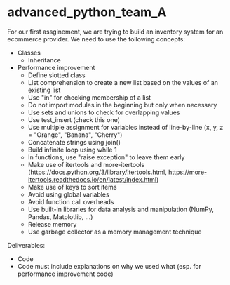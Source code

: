 # advanced_python_team_A

For our first assginement, we are trying to build an inventory system for an ecommerce provider.
We need to use the following concepts:
- Classes
  - Inheritance
- Performance improvement
  - Define slotted class
  - List comprehension to create a new list based on the values of an existing list
  - Use "in" for checking membership of a list
  - Do not import modules in the beginning but only when necessary
  - Use sets and unions to check for overlapping values
  - Use test_insert (check this one)
  - Use multiple assignment for variables instead of line-by-line (x, y, z = "Orange", "Banana", "Cherry")
  - Concatenate strings using join()
  - Build infinite loop using while 1
  - In functions, use "raise exception" to leave them early
  - Make use of itertools and more-itertools (https://docs.python.org/3/library/itertools.html, https://more-itertools.readthedocs.io/en/latest/index.html)
  - Make use of keys to sort items
  - Avoid using global variables
  - Avoid function call overheads
  - Use built-in libraries for data analysis and manipulation (NumPy, Pandas, Matplotlib, ...)
  - Release memory
  - Use garbage collector as a memory management technique

Deliverables:
- Code
- Code must include explanations on why we used what (esp. for performance improvement code)
